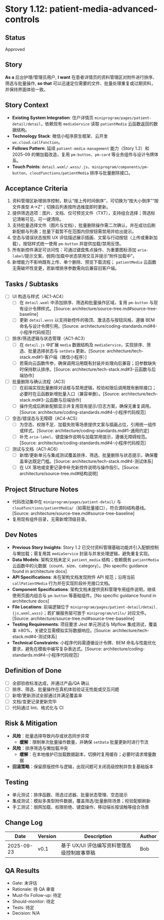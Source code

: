 # Story 1.12: patient-media-advanced-controls

## Status

Approved

## Story

**As a** 后台护理/管理员用户,
**I want** 在患者详情页的资料管理区对附件进行排序、筛选与批量操作,
**so that** 可以迅速定位需要的文件、批量处理重复或过期资料，并保持界面体验一致。

## Story Context

- **Existing System Integration**: 住户详情页 `miniprogram/pages/patient-detail/detail`，依赖现有 `mediaService` 读取 `patientMedia` 云函数返回的数据结构。
- **Technology Stack**: 微信小程序原生框架、云开发 `wx.cloud.callFunction`。
- **Follows Pattern**: 延续 `patient-media-management` 能力（Story 1.2）和 2025-09 的懒加载改造，复用 `pm-button`、`pm-card` 等业务组件与设计令牌体系。
- **Touch Points**: `detail.wxml/.wxss/.js`、`miniprogram/components/pm-button`、`cloudfunctions/patientMedia` 排序与批量删除接口。

## Acceptance Criteria

1. 资料管理区新增排序控制，默认“按上传时间倒序”，可切换为“按大小倒序”“按文件类型 A→Z”；切换后列表按所选维度即时更新。
2. 提供筛选选项：图片、文档、仅可预览文件（TXT），支持组合选择；筛选标记清晰可见，可一键清除。
3. 支持批量选择文件（图片与文档），批量删除操作需二次确认，并在成功后刷新配额与列表；批量下载暂不在范围内但按钮需禁用并给出提示。
4. 空态与错误状态按照 UX 评估描述展示插画、文案与行动按钮（上传或重新加载），按钮样式统一使用 `pm-button` 并提供加载/禁用反馈。
5. 所有新控件满足可访问性：可通过键盘焦点操作、为重要图标添加 `aria-label`/提示文案，弱网/加载中状态禁用交互并提示“附件加载中”。
6. 新增能力不影响既有上传、单个删除、预览下载流程； `patientMedia` 云函数无需破坏性变更，若新增排序参数需向后兼容旧客户端。

## Tasks / Subtasks

- [ ] UI 构造与样式（AC1-AC4）
  - [ ] 在 `detail.wxml` 中添加排序、筛选和批量操作区域，复用 `pm-button` 与现有设计令牌样式。[Source: architecture/source-tree.md#source-tree-baseline]
  - [ ] 更新 `detail.wxss` 以支持新控件的吸顶、激活态与按钮风格，遵循 BEM 命名与设计令牌引用。[Source: architecture/coding-standards.md#4-小程序代码规范]
- [ ] 排序/筛选逻辑与状态管理（AC1-AC3）
  - [ ] 在 `detail.js` 中扩展 `media` 数据结构及 `mediaService`，实现排序、筛选、批量选择状态与 `setData` 更新。[Source: architecture/tech-stack.md#1-客户端（微信小程序）]
  - [ ] 若需向云函数传参，确保调用沿用既有封装并处理向后兼容；旧参数缺失时保持默认排序。[Source: architecture/tech-stack.md#3-云函数与后端协作]
- [ ] 批量删除与确认流程（AC3）
  - [ ] 在前端实现批量删除对话框与禁用逻辑，校验权限后调用既有删除接口；必要时在云函数新增批量入口（兼容单删）。[Source: architecture/tech-stack.md#3-云函数与后端协作]
  - [ ] 操作完成后刷新配额显示并复用现有提示/日志方案，确保无重复调用。[Source: architecture/coding-standards.md#4-小程序代码规范]
- [ ] 空态/错误态与无障碍（AC4-AC5）
  - [ ] 为空态、权限不足、加载失败等场景提供文案与插画占位，引用统一组件或样式。[Source: architecture/coding-standards.md#1-通用约定]
  - [ ] 补充 `aria-label`、键盘操作说明与加载禁用提示，遵循无障碍规范。[Source: architecture/coding-standards.md#4-小程序代码规范]
- [ ] 测试与文档（AC1-AC6）
  - [ ] 新增/更新单元与集成测试覆盖排序、筛选、批量删除与状态提示，确保覆盖率达既定门槛。[Source: architecture/tech-stack.md#4-测试体系]
  - [ ] 在 UX 落地或变更记录中补充新控件说明与操作指引。[Source: architecture/source-tree.md#结构说明]

## Project Structure Notes

- 代码改动集中在 `miniprogram/pages/patient-detail/` 与 `cloudfunctions/patientMedia/`（如需批量接口），符合源码结构基线。[Source: architecture/source-tree.md#source-tree-baseline]
- 复用现有组件目录，无需新增顶级目录。

## Dev Notes

- **Previous Story Insights**: Story 1.2 已交付资料管理基础功能并引入配额控制与懒加载；需复用其 `mediaService` 封装与并发处理逻辑，避免重复实现。
- **Data Models**: 架构文档未定义 `patient_media` 结构；依赖既有 `patientMedia` 云函数中的元数据（count、size、category）。[No specific guidance found in architecture docs]
- **API Specifications**: 未在架构文档发现附件 API 规范；沿用当前 `callPatientMedia` 行为并在实现阶段补充接口文档。
- **Component Specifications**: 架构文档未提供资料管理专用组件说明，继续使用页面内组合与 `pm-button` 等基础组件。[No specific guidance found in architecture docs]
- **File Locations**: 前端逻辑位于 `miniprogram/pages/patient-detail/detail.{js,wxml,wxss}`；若扩展服务层可放于 `miniprogram/utils/` 对应文件。[Source: architecture/source-tree.md#source-tree-baseline]
- **Testing Requirements**: 项目要求 Jest 单元测试与 Mpflow 集成测试，覆盖率 ≥80%，关键交互需模拟实际数据响应。[Source: architecture/tech-stack.md#4-测试体系]
- **Technical Constraints**: 小程序代码需遵循设计令牌、BEM 命名与性能优化要求，避免在模板中编写复杂表达式。[Source: architecture/coding-standards.md#4-小程序代码规范]

## Definition of Done

- [ ] 全部验收标准达成，并通过产品/QA 确认
- [ ] 排序、筛选、批量操作在真机体验验证无性能或交互问题
- [ ] 新增/更新测试全部通过并满足覆盖率
- [ ] 文档/变更记录更新完毕
- [ ] 代码通过 lint、格式化与 CI

## Risk & Mitigation

- **风险**：批量选择导致内存或状态同步异常
  - **缓解**：限制单次批量操作数量，并确保 `setData` 批量更新时进行节流
- **风险**：排序筛选与懒加载冲突
  - **缓解**：在本地维护已加载数据副本，切换时复用缓存；必要时请求增量数据
- **回滚策略**：保留原版控件与逻辑，出现问题可关闭高级控制并恢复基础版本

## Testing

- 单元测试：排序函数、筛选过滤器、批量状态管理、空态提示
- 集成测试：模拟多类型附件数据，覆盖筛选/批量删除场景；校验配额刷新
- 手工测试：弱网加载、权限拒绝、键盘操作、移动端长按误触等组合场景

## Change Log

| Date       | Version | Description                                      | Author |
| ---------- | ------- | ------------------------------------------------ | ------ |
| 2025-09-23 | v0.1    | 基于 UX/UI 评估编写资料管理高级控制故事草稿     | Bob   |

## QA Results

- Gate: 未评估
- Rationale: 待 QA 审查
- Must-fix Follow-up: 待定
- Should-monitor: 待定
- Tests: 待定
- Decision: N/A
